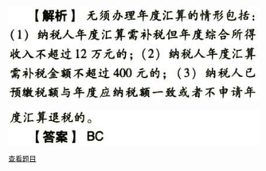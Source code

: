 ![](4e08d2e487302fe5b69e21e8ec748d18.png)

![](db8bc2bbc3fa4b5d716f0d30bbb0d74e.png)

[查看题目](../C05.个人所得税法.本章真题.md#62-题目)

